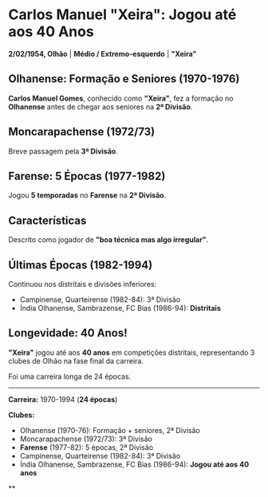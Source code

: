 # Carlos Manuel "Xeira": Jogou até aos 40 Anos

**2/02/1954, Olhão** | **Médio / Extremo-esquerdo** | **"Xeira"**

## Olhanense: Formação e Seniores (1970-1976)

**Carlos Manuel Gomes**, conhecido como **"Xeira"**, fez a formação no **Olhanense** antes de chegar aos seniores na **2ª Divisão**.

## Moncarapachense (1972/73)

Breve passagem pela **3ª Divisão**.

## Farense: 5 Épocas (1977-1982)

Jogou **5 temporadas** no **Farense** na **2ª Divisão**.

## Características

Descrito como jogador de **"boa técnica mas algo irregular"**.

## Últimas Épocas (1982-1994)

Continuou nos distritais e divisões inferiores:
- Campinense, Quarteirense (1982-84): 3ª Divisão
- Índia Olhanense, Sambrazense, FC Bias (1986-94): **Distritais**

## Longevidade: 40 Anos!

**"Xeira"** jogou até aos **40 anos** em competições distritais, representando 3 clubes de Olhão na fase final da carreira.

Foi uma carreira longa de 24 épocas.

---

**Carreira:** 1970-1994 (**24 épocas**)

**Clubes:**
- Olhanense (1970-76): Formação + seniores, 2ª Divisão
- Moncarapachense (1972/73): 3ª Divisão
- **Farense** (1977-82): 5 épocas, 2ª Divisão
- Campinense, Quarteirense (1982-84): 3ª Divisão
- Índia Olhanense, Sambrazense, FC Bias (1986-94): **Jogou até aos 40 anos**

**